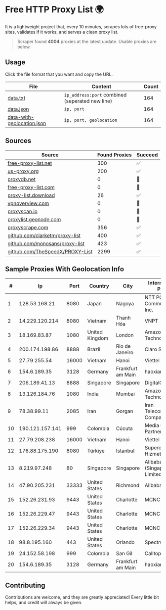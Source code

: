 
# Free HTTP Proxy List 🌍

It is a lightweight project that, every 10 minutes, scrapes lots of free-proxy sites, validates if it works, and serves a clean proxy list.


> Scraper found **4004** proxies at the latest update. Usable proxies are below.

## Usage

Click the file format that you want and copy the URL.


|File|Content|Count|
|----|-------|-----|
|[data.txt](https://raw.githubusercontent.com/themiralay/Proxy-List-World/master/data.txt)|`ip_address:port` combined (seperated new line)|164|
|[data.json](https://raw.githubusercontent.com/themiralay/Proxy-List-World/master/data.json)|`ip, port`|164|
|[data-with-geolocation.json](https://raw.githubusercontent.com/themiralay/Proxy-List-World/master/data-with-geolocation.json)|`ip, port, geolocation`|164|

## Sources

|Source|Found Proxies|Succeed|
|------|-------------|-------|
|[free-proxy-list.net](https://free-proxy-list.net)|300|✅|
|[us-proxy.org](https://www.us-proxy.org)|200|✅|
|[proxydb.net](http://proxydb.net)|0|🚫|
|[free-proxy-list.com](https://free-proxy-list.com/?page=&port=&type%5B%5D=http&type%5B%5D=https&up_time=0&search=Search)|0|🚫|
|[proxy-list.download](https://www.proxy-list.download/HTTP)|26|✅|
|[vpnoverview.com](https://vpnoverview.com/privacy/anonymous-browsing/free-proxy-servers)|0|🚫|
|[proxyscan.io](https://www.proxyscan.io)|0|🚫|
|[proxylist.geonode.com](https://proxylist.geonode.com/api/proxy-list?limit=300&page=1&sort_by=lastChecked&sort_type=desc&protocols=http,https)|0|🚫|
|[proxyscrape.com](https://api.proxyscrape.com/v2/?request=displayproxies&protocol=http&timeout=10000&country=all&ssl=all&anonymity=all)|356|✅|
|[github.com/clarketm/proxy-list](https://raw.githubusercontent.com/clarketm/proxy-list/master/proxy-list-raw.txt)|400|✅|
|[github.com/monosans/proxy-list](https://raw.githubusercontent.com/monosans/proxy-list/main/proxies/http.txt)|423|✅|
|[github.com/TheSpeedX/PROXY-List](https://raw.githubusercontent.com/TheSpeedX/PROXY-List/master/http.txt)|2299|✅|


## Sample Proxies With Geolocation Info

|#|Ip|Port|Country|City|Internet Service Provider|
|-|--|----|-------|----|-------------------------|
|1|128.53.168.21|8080|Japan|Nagoya|NTT PC Communications, Inc.|
|2|14.229.120.214|8080|Vietnam|Thanh Hóa|VNPT|
|3|18.169.83.87|1080|United Kingdom|London|Amazon Technologies Inc.|
|4|200.174.198.86|8888|Brazil|Rio de Janeiro|Claro S.A|
|5|27.79.255.54|16000|Vietnam|Hanoi|Viettel Corporation|
|6|154.6.189.35|3128|Germany|Frankfurt am Main|haoxiangyun|
|7|206.189.41.13|8888|Singapore|Singapore|DigitalOcean, LLC|
|8|13.126.184.76|1080|India|Mumbai|Amazon Technologies Inc|
|9|78.38.99.11|2085|Iran|Gorgan|Iran Telecommunication Company PJS|
|10|190.121.157.141|999|Colombia|Cúcuta|Media Commerce Partners S.A|
|11|27.79.208.238|16000|Vietnam|Hanoi|Viettel Corporation|
|12|176.88.175.190|8080|Türkiye|Istanbul|Superonline Iletisim Hizmetleri A.S.|
|13|8.219.97.248|80|Singapore|Singapore|Alibaba Cloud (Singapore) Private Limited|
|14|47.90.205.231|33333|United States|Richmond|Alibaba.com LLC|
|15|152.26.231.93|9443|United States|Charlotte|MCNC|
|16|152.26.229.47|9443|United States|Charlotte|MCNC|
|17|152.26.229.34|9443|United States|Charlotte|MCNC|
|18|98.8.195.160|443|United States|Orlando|Spectrum|
|19|24.152.58.198|999|Colombia|San Gil|Calltopbx S.A.S.|
|20|154.6.189.35|3128|Germany|Frankfurt am Main|haoxiangyun|



## Contributing

Contributions are welcome, and they are greatly appreciated! Every
little bit helps, and credit will always be given.

